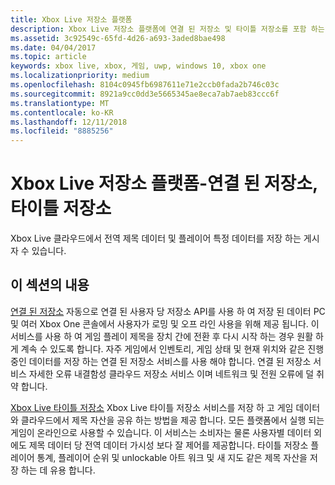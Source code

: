 ```yaml
---
title: Xbox Live 저장소 플랫폼
description: Xbox Live 저장소 플랫폼에 연결 된 저장소 및 타이틀 저장소를 포함 하는 방법을 알아봅니다.
ms.assetid: 3c92549c-65fd-4d26-a693-3aded8bae498
ms.date: 04/04/2017
ms.topic: article
keywords: xbox live, xbox, 게임, uwp, windows 10, xbox one
ms.localizationpriority: medium
ms.openlocfilehash: 8104c0945fb6987611e71e2ccb0fada2b746c03c
ms.sourcegitcommit: 8921a9cc0dd3e5665345ae8eca7ab7aeb83ccc6f
ms.translationtype: MT
ms.contentlocale: ko-KR
ms.lasthandoff: 12/11/2018
ms.locfileid: "8885256"
---
```

# <a name="xbox-live-storage-platform---connected-storage-title-storage"></a>Xbox Live 저장소 플랫폼-연결 된 저장소, 타이틀 저장소

Xbox Live 클라우드에서 전역 제목 데이터 및 플레이어 특정 데이터를 저장 하는 게시자 수 있습니다.

## <a name="in-this-section"></a>이 섹션의 내용

[연결 된 저장소](connected-storage/connected-storage-overview.md) 자동으로 연결 된 사용자 당 저장소 API를 사용 하 여 저장 된 데이터 PC 및 여러 Xbox One 콘솔에서 사용자가 로밍 및 오프 라인 사용을 위해 제공 됩니다. 이 서비스를 사용 하 여 게임 플레이 제목을 장치 간에 전환 후 다시 시작 하는 경우 원활 하 게 계속 수 있도록 합니다. 자주 게임에서 인벤토리, 게임 상태 및 현재 위치와 같은 진행 중인 데이터를 저장 하는 연결 된 저장소 서비스를 사용 해야 합니다. 연결 된 저장소 서비스 자세한 오류 내결함성 클라우드 저장소 서비스 이며 네트워크 및 전원 오류에 덜 취약 합니다.

[Xbox Live 타이틀 저장소](xbox-live-title-storage/xbox-live-title-storage.md) Xbox Live 타이틀 저장소 서비스를 저장 하 고 게임 데이터와 클라우드에서 제목 자산을 공유 하는 방법을 제공 합니다. 모든 플랫폼에서 실행 되는 게임이 온라인으로 사용할 수 있습니다. 이 서비스는 소비자는 물론 사용자별 데이터 외에도 제목 데이터 당 전역 데이터 가시성 보다 잘 제어를 제공합니다. 타이틀 저장소 플레이어 통계, 플레이어 순위 및 unlockable 아트 워크 및 새 지도 같은 제목 자산을 저장 하는 데 유용 합니다.